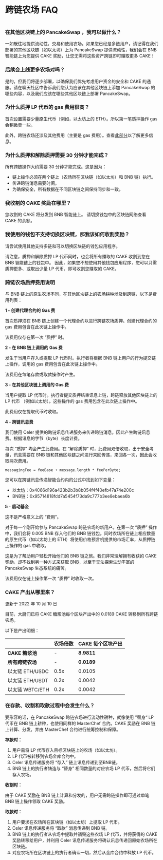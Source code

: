 # 跨链农场 FAQ

<figure><img src="../../../.gitbook/assets/image (1) (3) (2) (1).png" alt=""><figcaption></figcaption></figure>

### 在其他区块链上的 PancakeSwap ，我可以做什么？

&#x20;一如既往地提供流动性，交易和使用农场。如果您已经是多链用户，请记得在我们部署的其他区块链（如以太坊）上为 PancakeSwap 提供流动性，我们会在 BNB 智能链上为您提供 CAKE 奖励，让您无需将这些资产跨链即可赚取更多 CAKE！&#x20;

### 后续会上线更多农场对吗？&#x20;

是的，但我们将逐步部署，以确保我们优先考虑用户资金的安全和 CAKE 的通胀。请在聊天社区中告诉我们您认为应该在其他区块链上添加 PancakeSwap 的哪些内容，以及我们应该在哪些其他区块链上部署 PancakeSwap。&#x20;

### 为什么质押 LP 代币的 gas 费用很高？&#x20;

首次设置需要少量原生代币（例如，以太坊上的 ETH）。所以第一笔质押操作 gas 会稍微贵一些。&#x20;

此外，跨链农场还涉及其他费用（主要是 gas 费用）。查看[此部分](faq.md#kua-lian-nong-chang-zhi-ya-xu-yao-shou-fei-ma)以了解更多信息。

### 为什么质押和解除质押需要 30 分钟才能完成？&#x20;

所有跨链操作大约需要 30 分钟才能完成。这是因为：&#x20;

* 链上操作必须在两个链上（农场所在区块链（如以太坊）和 BNB 链）执行。&#x20;
* 传递跨链消息需要时间。&#x20;
* 为确保安全，所有数据在不同区块链之间保持同步和一致。

### 我收割的 CAKE 奖励在哪里？&#x20;

您收割的 CAKE 将分发到 BNB 智能链上。 请切换钱包中的区块链网络查看 CAKE 的余额。

### 我使用的钱包不支持切换区块链，那我该如何收割奖励？

请尝试使用其他支持多链和可以切换区块链的钱包应用程序。&#x20;

请注意，质押和解除质押 LP 代币同时，也会将所有赚取的 CAKE 收割到您在 BNB 智能链上的钱包中。 因此，如果您不想使用其他钱包应用程序，您可以只需质押更多、或取出少量 LP 代币，即可收割您赚取的 CAKE。

### 跨链农场质押费用说明

&#x20;与 BNB 链上的原生农场不同，在其他区块链上的农场耕种涉及到跨链，以下是费用列表：

**1 - 创建代理合约的 Gas 费**&#x20;

首次质押须在 BNB 链上创建一个代理合约以进行跨链农场质押。创建代理合约的 gas 费用包含在此次链上操作中。

该费用仅存在第一次 “质押” 时。&#x20;

**2 - 在 BNB 链上调用的 Gas 费**&#x20;

发生于当用户存入或提取 LP 代币时。执行者将根据 BNB 链上用户的行为提交链上操作，调用的 gas 费用包含在此次链上操作中。&#x20;

该费用在每笔存款或取款操作时产生。&#x20;

**3 - 在其他区块链上调用的 Gas 费**&#x20;

当用户提取 LP 代币时。执行者提交质押结束讯息上链，跨链释放其他区块链上的 LP 代币 （例如以太坊）。这些操作的 gas 费用包含在此次链上操作中。&#x20;

此费用仅在提取代币时收取。&#x20;

**4 - 跨链讯息费**&#x20;

我们使用 Celer 提供的跨链讯息传递服务来传递跨链消息，因此产生跨链讯息费。根据讯息的字节（byte）长度计费。

每次 “质押” 均会产生此费用。在 “解除质押” 时，此费用双倍收取，出于安全考量，讯息需要在 BNB 链和其他区块链之间进行来回传递，来回各一次，因此会收取两次费用。

```
messagingFee = feeBase + message.length * feePerByte;
```

您可以在跨链讯息传递智能合约内的公式中找到如下变量：

* 以太坊：0x4066d196a423b2b3b8b054f4f40efb47a74e200c&#x20;
* BNB链：0x95714818fdd7a5454f73da9c777b3ee6ebaea6b

**5 - 启动基金**&#x20;

这不是严格意义上的 “费用”。

对于每一个刚开始参与 PancakeSwap 跨链农场的新用户。在第一次 “质押” 操作中，我们会将 0.005 BNB 存入他们的 BNB 链钱包。同时农场所在链上相应数量的原生代币（如以太坊上的 ETH）将使用价格预言机提供的市场汇率，从质押链上操作的 gas 中收取。&#x20;

这是为了帮助用户轻松开始他们的 BNB 链之旅。我们非常理解拥有收获的 CAKE 奖励，却不找到另一种方式来获取 BNB，以至于无法探索生动丰富的 PancakeSwap 生态系统的痛苦。&#x20;

该费用仅在链上操作第一次 “质押” 时收取一次。&#x20;

### CAKE 产出从哪里来？&#x20;

更新于 2022 年 10 月 10 日&#x20;

目前，大厨们已将 CAKE 糖浆池每个区块产出中的 0.0189 CAKE 转移到所有跨链农场。&#x20;

以下是产出明细：

|               | 农场倍数 | CAKE 每个区块产出 |
| ------------- | ---- | ----------- |
| **CAKE 糖浆池**  | -    | **8.9811**  |
| **所有跨链农场**    | -    | **0.0189**  |
| 以太链  ETH/USDC | 0.5x | 0.0105      |
| 以太链  ETH/USDT | 0.2x | 0.0042      |
| 以太链 WBTC/ETH  | 0.2x | 0.0042      |

### 在存款、收割和取款过程中会发生什么？

要形容的话，在 PancakeSwap 跨链农场进行流动性耕种，就像使用 ”替身“ LP 代币在 BNB 链上耕种，也使用同样的 MasterChef 合约。CAKE 奖励在 BNB 链上计算、分发，并由 MasterChef 合约进行统筹控制和保障。

**存款时：**&#x20;

1. 用户需将 LP 代币存入目标区块链上的农场（如以太坊）。
2. LP 代币被转移到农场金库合约中。&#x20;
3. Celer 讯息传递服务将 “存入” 链上讯息传递到至BNB链。&#x20;
4. BNB 链上的执行者铸造与 “替身” 相同数量的对应农场 LP 代币，然后将它们存入农场。&#x20;

**收割时：**

由于 CAKE 奖励在 BNB 链上计算和分发的，用户无需跨链操作即可通过单笔 BNB 链上操作领取 CAKE 奖励。&#x20;

**取款时：**&#x20;

1. 用户要求在农场所在区块链（如以太坊）上提取 LP 代币。&#x20;
2. Celer 讯息传递服务将 “取款” 消息传递到 BNB 链。&#x20;
3. BNB 链上的执行者从农场中提取并销毁这些农场 LP 代币，并将获得的 CAKE 奖励转移给用户，并利用 Celer 讯息传递服务将确认讯息传递回原始农场所在区块链。&#x20;
4. 对应农场所在区块链上的执行者确认一切，然后从金库合约中释放 LP 代币。

